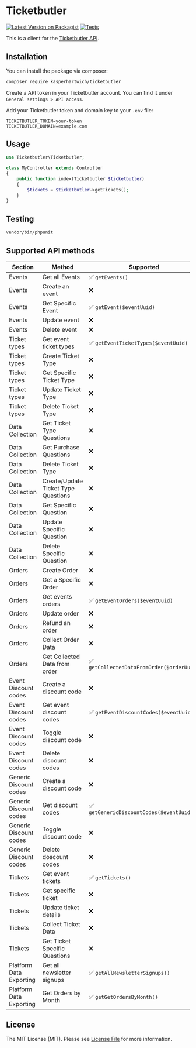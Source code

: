 # Ticketbutler

[![Latest Version on Packagist](https://img.shields.io/packagist/v/kasperhartwich/ticketbutler.svg?style=flat-square)](https://packagist.org/packages/kasperhartwich/ticketbutler)
[![Tests](https://img.shields.io/github/actions/workflow/status/kasperhartwich/ticketbutler/tests.yml?branch=main&label=tests&style=flat-square)](https://github.com/kasperhartwich/ticketbutler/actions/workflows/tests.yml)


This is a client for the [Ticketbutler API](https://lab.ticketbutler.io).

## Installation

You can install the package via composer:

``` bash
composer require kasperhartwich/ticketbutler
```

Create a API token in your Ticketbutler account. You can find it under `General settings > API access`.

Add your Ticketbutler token and domain key to your `.env` file:
``` dotenv
TICKETBUTLER_TOKEN=your-token
TICKETBUTLER_DOMAIN=example.com
```

## Usage

``` php
use Ticketbutler\Ticketbutler;

class MyController extends Controller
{
    public function index(Ticketbutler $ticketbutler)
    {
        $tickets = $ticketbutler->getTickets();
    }
}
```

## Testing

``` bash
vendor/bin/phpunit
```

## Supported API methods
| Section                 | Method                              | Supported                                 |
|-------------------------|-------------------------------------|-------------------------------------------|
| Events                  | Get all Events                      | ✅ `getEvents()`                           |
| Events                  | Create an event                     | ❌                                         |
| Events                  | Get Specific Event                  | ✅ `getEvent($eventUuid)`                  |
| Events                  | Update event                        | ❌                                         |
| Events                  | Delete event                        | ❌                                         |
| Ticket types            | Get event ticket types              | ✅ `getEventTicketTypes($eventUuid)`       |
| Ticket types            | Create Ticket Type                  | ❌                                         |
| Ticket types            | Get Specific Ticket Type            | ❌                                         |
| Ticket types            | Update Ticket Type                  | ❌                                         |
| Ticket types            | Delete Ticket Type                  | ❌                                         |
| Data Collection         | Get Ticket Type Questions           | ❌                                         |
| Data Collection         | Get Purchase Questions              | ❌                                         |
| Data Collection         | Delete Ticket Type                  | ❌                                         |
| Data Collection         | Create/Update Ticket Type Questions | ❌                                         |
| Data Collection         | Get Specific Question               | ❌                                         |
| Data Collection         | Update Specific Question            | ❌                                         |
| Data Collection         | Delete Specific Question            | ❌                                         |
| Orders                  | Create Order                        | ❌                                         |
| Orders                  | Get a Specific Order                | ❌                                         |
| Orders                  | Get events orders                   | ✅ `getEventOrders($eventUuid)`            |
| Orders                  | Update order                        | ❌                                         |
| Orders                  | Refund an order                     | ❌                                         |
| Orders                  | Collect Order Data                  | ❌                                         |
| Orders                  | Get Collected Data from order       | ✅ `getCollectedDataFromOrder($orderUuid)` |
| Event Discount codes    | Create a discount code              | ❌                                         |
| Event Discount codes    | Get event discount codes            | ✅ `getEventDiscountCodes($eventUuid)`     |
| Event Discount codes    | Toggle discount code                | ❌                                         |
| Event Discount codes    | Delete discount codes               | ❌                                         |
| Generic Discount codes  | Create a discount code              | ❌                                         |
| Generic Discount codes  | Get discount codes                  | ✅ `getGenericDiscountCodes($eventUuid)`   |
| Generic Discount codes  | Toggle discount code                | ❌                                         |
| Generic Discount codes  | Delete doscount codes               | ❌                                         |
| Tickets                 | Get event tickets                   | ✅ `getTickets()`                          |
| Tickets                 | Get specific ticket                 | ❌                                         |
| Tickets                 | Update ticket details               | ❌                                         |
| Tickets                 | Collect Ticket Data                 | ❌                                         |
| Tickets                 | Get Ticket Specific Questions       | ❌                                         |
| Platform Data Exporting | Get all newsletter signups          | ✅ `getAllNewsletterSignups()`             |
| Platform Data Exporting | Get Orders by Month                 | ✅ `getGetOrdersByMonth()`                 |

## License

The MIT License (MIT). Please see [License File](LICENSE.md) for more information.